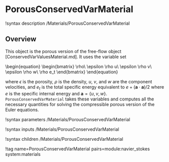 # PorousConservedVarMaterial

!syntax description /Materials/PorousConservedVarMaterial

## Overview

This object is the porous version of the free-flow object
[ConservedVarValuesMaterial.md]. It uses the variable set

\begin{equation}
\begin{bmatrix}
\rho\\
\epsilon \rho u\\
\epsilon \rho v\\
\epsilon \rho w\\
\rho e_t
\end{bmatrix}
\end{equation}

where $\epsilon$ is the porosity, $\rho$ is the density, $u$, $v$, and $w$ are the component velocities, and
$e_t$ is the total specific energy equivalent to $e + \left(\bm{a}\cdot\bm{a}\right)/2$ where
$e$ is the specific internal energy and $\bm{a} = \lbrace u, v,
w\rbrace$. `PorousConservedVarMaterial` takes these variables and computes all the
necessary quantities for solving the compressible porous version of the Euler equations.

!syntax parameters /Materials/PorousConservedVarMaterial

!syntax inputs /Materials/PorousConservedVarMaterial

!syntax children /Materials/PorousConservedVarMaterial

!tag name=PorousConservedVarMaterial pairs=module:navier_stokes system:materials
